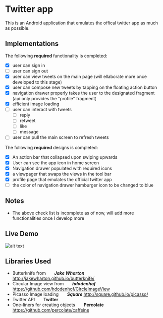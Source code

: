 # Twitter app

This is an Android application that emulates the offical twitter app as much as possible.

## Implementations

The following **required** functionality is completed:

- [x] user can sign in 
- [ ] user can sign out
- [x] user can view tweets on the main page (will ellaborate more once developed to this stage)
- [x] user can compose new tweets by tapping on the floating action button
- [x] navigation drawer properly takes the user to the designated fragment (api only provides the "profile" fragment)
- [x] efficient image loading 
- [ ] user can interact with tweets 
   - [ ] reply 
   - [ ] retweet
   - [ ] like 
   - [ ] message 
- [ ] user can pull the main screen to refresh tweets 

The following **required** designs is completed:
- [x] An action bar that collapsed upon swiping upwards
- [x] User can see the app icon in home screen
- [x] Navigation drawer populated with required icons
- [x] a viewpager that swaps the views in the tool bar
- [x] profile page that emulates the official twitter app
- [ ] the color of navigation drawer hamburger icon to be changed to blue

## Notes
- The above check list is incomplete as of now, will add more functionalities once I develop more 

## Live Demo
![alt text](http://imgur.com/a/HQZgy)

## Libraries Used
- Butterknife from                  &nbsp;&nbsp;&nbsp;&nbsp;&nbsp;&nbsp;**_Jake Wharton_**
  http://jakewharton.github.io/butterknife/
- Circular Image view from          &nbsp;&nbsp;&nbsp;&nbsp;&nbsp;&nbsp;**_hdodenhof_**
  https://github.com/hdodenhof/CircleImageView
- Picasso Image loading             &nbsp;&nbsp;&nbsp;&nbsp;&nbsp;&nbsp;**_Square_**
  http://square.github.io/picasso/
- Twitter API                       &nbsp;&nbsp;&nbsp;&nbsp;&nbsp;&nbsp;**Twitter**
- One-liners for creating objects   &nbsp;&nbsp;&nbsp;&nbsp;&nbsp;&nbsp;**Percolate**
  https://github.com/percolate/caffeine

 
